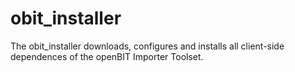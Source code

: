 # obit_installer
The obit_installer downloads, configures and installs all client-side dependences of the openBIT Importer Toolset.
